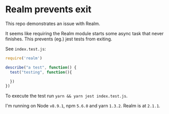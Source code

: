 # Realm prevents exit

This repo demonstrates an issue with Realm.

It seems like requiring the Realm module starts some async task that never finishes. This prevents (eg.) jest tests from exiting.

See `index.test.js`:

```javascript
require('realm')

describe("a test", function() {
  test("testing", function(){

  })
})
```

To execute the test run `yarn && yarn jest index.test.js`.

I'm running on Node `v8.9.1`, npm `5.6.0` and yarn `1.3.2`.
Realm is at `2.1.1`.
